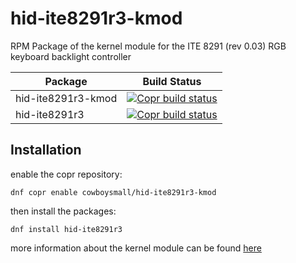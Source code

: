 # hid-ite8291r3-kmod

RPM Package of the kernel module for the ITE 8291 (rev 0.03) RGB keyboard backlight controller


| Package                 | Build Status                                                                                                                                                                                                                                                     |
| ----------------------- | ---------------------------------------------------------------------------------------------------------------------------------------------------------------------------------------------------------------------------------------------------------------- |
| hid-ite8291r3-kmod      | [![Copr build status](https://copr.fedorainfracloud.org/coprs/cowboysmall/hid-ite8291r3-kmod/package/hid-ite8291r3-kmod/status_image/last_build.png)](https://copr.fedorainfracloud.org/coprs/cowboysmall/hid-ite8291r3-kmod/package/hid-ite8291r3-kmod/)        |
| hid-ite8291r3           | [![Copr build status](https://copr.fedorainfracloud.org/coprs/cowboysmall/hid-ite8291r3-kmod/package/hid-ite8291r3/status_image/last_build.png)](https://copr.fedorainfracloud.org/coprs/cowboysmall/hid-ite8291r3-kmod/package/hid-ite8291r3/)                  |



## Installation

enable the copr repository:

```
dnf copr enable cowboysmall/hid-ite8291r3-kmod 
```

then install the packages:

```
dnf install hid-ite8291r3 
```

more information about the kernel module can be found [here](https://github.com/pobrn/hid-ite8291r3)


